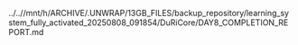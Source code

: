 ../..//mnt/h/ARCHIVE/.UNWRAP/13GB_FILES/backup_repository/learning_system_fully_activated_20250808_091854/DuRiCore/DAY8_COMPLETION_REPORT.md